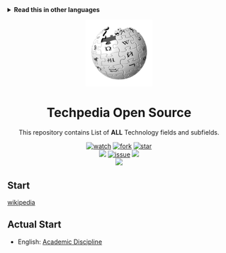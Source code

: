 <!-- REPO DOCS IN OTHER LANGUAGES -->
<details>
    <summary>
        <strong>Read this in other languages</strong>
    </summary>
    <kbd>
        <a href="docs/README-AR.md">
            <img alt="عربي" title="عربي" src="https://cdn.staticaly.com/gh/hjnilsson/country-flags/master/svg/sa.svg" width="30">
        </a>
    </kbd>
    <kbd>
        <a href="README.md">
            <img alt="English" title="English" src="https://cdn.staticaly.com/gh/hjnilsson/country-flags/master/svg/gb.svg" width="30">
        </a>
    </kbd>
</details>

<!-- REPO LOGO -->
<p align="center">
    <img src="docs/images/logo.svg" width="30%" alt="logo">
</p>

<!-- REPO TITLE -->
<h1 align="center">
    Techpedia Open Source
</h1>

<!-- REPO DESCRIPTION -->
<p align="center">
    This repository contains List of <strong>ALL</strong> Technology fields and subfields.
</p>

<!-- REPO ASSETS -->
<p align="center">
    <!-- <a href="https://github.com/Yokozuna59/techpedia/releases/latest"><img src="https://img.shields.io/github/v/release/Yokozuna59/techpedia.svg?style=social"></a>
    <a href="https://github.com/Yokozuna59/techpedia/releases"><img src="https://img.shields.io/github/downloads/Yokozuna59/techpedia/total.svg?style=social"></a> -->
    <a href="https://github.com/Yokozuna59/techpedia/watchers/"><img src="https://img.shields.io/github/watchers/Yokozuna59/techpedia.svg?style=social" alt="watch"></a>
    <a href="https://github.com/Yokozuna59/techpedia/network/members"><img src="https://img.shields.io/github/forks/Yokozuna59/techpedia.svg?style=social" alt="fork"></a>
    <a href="https://github.com/Yokozuna59/techpedia/stargazers/"><img src="https://img.shields.io/github/stars/Yokozuna59/techpedia.svg?style=social" alt="star"></a>
    <br>
    <!-- <a href="https://github.com/sponsors/techpedia"><img src="https://img.shields.io/github/sponsors/techpedia?style=social&logo=github" alt="sponsor"></a> -->
    <a href="https://github.com/Yokozuna59/techpedia/graphs/contributors"><img src="https://img.shields.io/github/contributors-anon/Yokozuna59/techpedia?style=social&logo=github"></a>
    <a href="https://github.com/Yokozuna59/techpedia/issues/"><img src="https://img.shields.io/github/issues/Yokozuna59/techpedia?style=social&logo=github" alt="issue"></a>
    <a href="https://github.com/Yokozuna59/techpedia/pulls"><img src="https://img.shields.io/github/issues-pr/Yokozuna59/techpedia?style=social&logo=github"></a>
    <br>
    <a href="https://opensource.org/licenses/GPL-3.0"><img src="https://img.shields.io/github/license/Yokozuna59/techpedia.svg?style=social"></a>
</p>

## Start

[wikipedia](wikipedia/)

## Actual Start

- English: [Academic Discipline](wikipedia/languages/english/contents/articels/main%20topic%20classifications/main%20topic%20articles/academic%20discipline.md)

